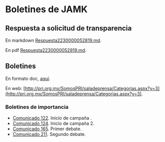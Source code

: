 # Boletines de JAMK

## Respuesta a solicitud de transparencia

En markdown [Respuesta2230000052819.md](./RespTransparencia2237000009019_030519.md).

En pdf [Respuesta2230000052819.md](./RespTransparencia2237000009019_030519.pdf).

## Boletines

En formato doc, [aquí](./docs).

En web: [http://pri.org.mx/SomosPRI/saladeprensa/Categorias.aspx?y=3](http://pri.org.mx/SomosPRI/saladeprensa/Categorias.aspx?y=3).


### Boletines de importancia

- [Comunicado 122](./docs/010418%20JAMK%20Yuc%20presenta%207%20compr%20Mex.docx). Inicio de campaña []().
- [Comunicado 124](./docs/010418%20JAMK%20Yuc%20candidato%20cerca%20jóvenes.docx). Inicio de campaña 2.
- [Comunicado 165](./docs/220418%20JAMK%20CDMX%20festejo%201er%20debate.docx). Primer debate.
- [Comunicado 211](./docs/190518%20JAMK%20BC%20llegada%202do%20debate.docx). Segundo debate.

